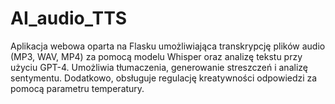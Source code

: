 # AI_audio_TTS
Aplikacja webowa oparta na Flasku umożliwiająca transkrypcję plików audio (MP3, WAV, MP4) za pomocą modelu Whisper oraz analizę tekstu przy użyciu GPT-4. Umożliwia tłumaczenia, generowanie streszczeń i analizę sentymentu. Dodatkowo, obsługuje regulację kreatywności odpowiedzi za pomocą parametru temperatury.
